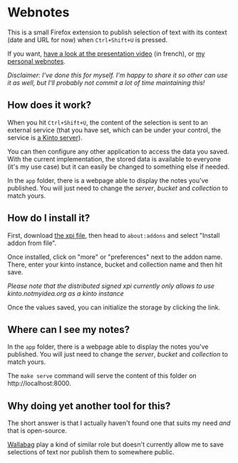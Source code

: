 # Webnotes

This is a small Firefox extension to publish selection of text with its context
(date and URL for now) when `Ctrl+Shift+U` is pressed.

If you want, [have a look at the presentation
video](https://alexis.notmyidea.org/webnotes.mp4) (in french), or [my personal
webnotes](https://notes.notmyidea.org).

*Disclaimer: I've done this for myself. I'm happy to share it so other can
use it as well, but I'll probably not commit a lot of time maintaining this!*

## How does it work?

When you hit `Ctrl+Shift+U`, the content of the selection is sent to an
external service (that you have set, which can be under your control, the
service is [a Kinto server](https://kinto-storage.org)).

You can then configure any other application to access the data you saved. With
the current implementation, the stored data is available to everyone (it's my
use case) but it can easily be changed to something else if needed.

In the `app` folder, there is a webpage able to display the notes you've
published. You will just need to change the *server*, *bucket* and *collection*
to match yours.

## How do I install it?

First, download [the xpi
file](https://github.com/almet/webnotes/raw/master/builds/webnotes.notmyidea.org.xpi),
then head to `about:addons` and select "Install addon from file".

Once installed, click on "more" or "preferences" next to the addon name. There,
enter your kinto instance, bucket and collection name and then hit save.

*Please note that the distributed signed xpi currently only allows to use
kinto.notmyidea.org as a kinto instance*

Once the values saved, you can initialize the storage by clicking the link.

## Where can I see my notes?

In the `app` folder, there is a webpage able to display the notes you've
published. You will just need to change the *server*, *bucket* and *collection*
to match yours.

The `make serve` command will serve the content of this folder on
http://localhost:8000.

## Why doing yet another tool for this?

The short answer is that I actually haven't found one that suits my need *and*
that is open-source.

[Wallabag](http://doc.wallabag.org/) play a kind of similar role but
doesn't currently allow me to save selections of text nor publish them to
somewhere public.
